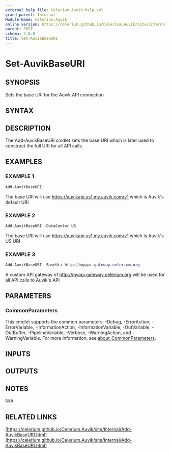 ```yaml
---
external help file: Celerium.Auvik-help.xml
grand_parent: Internal
Module Name: Celerium.Auvik
online version: https://celerium.github.io/Celerium.Auvik/site/Internal/Set-AuvikBaseURI.html
parent: POST
schema: 2.0.0
title: Set-AuvikBaseURI
---
```


# Set-AuvikBaseURI

## SYNOPSIS
Sets the base URI for the Auvik API connection

## SYNTAX

## DESCRIPTION
The Add-AuvikBaseURI cmdlet sets the base URI which is later used
to construct the full URI for all API calls

## EXAMPLES

### EXAMPLE 1
```powershell
Add-AuvikBaseURI
```

The base URI will use https://auvikapi.us1.my.auvik.com/v1 which is Auvik's default URI

### EXAMPLE 2
```powershell
Add-AuvikBaseURI -DataCenter US
```

The base URI will use https://auvikapi.us1.my.auvik.com/v1 which is Auvik's US URI

### EXAMPLE 3
```powershell
Add-AuvikBaseURI -BaseUri http://myapi.gateway.celerium.org
```

A custom API gateway of http://myapi.gateway.celerium.org will be used for all API calls to Auvik's API

## PARAMETERS

### CommonParameters
This cmdlet supports the common parameters: -Debug, -ErrorAction, -ErrorVariable, -InformationAction, -InformationVariable, -OutVariable, -OutBuffer, -PipelineVariable, -Verbose, -WarningAction, and -WarningVariable. For more information, see [about_CommonParameters](http://go.microsoft.com/fwlink/?LinkID=113216).

## INPUTS

## OUTPUTS

## NOTES
N\A

## RELATED LINKS

[https://celerium.github.io/Celerium.Auvik/site/Internal/Add-AuvikBaseURI.html](https://celerium.github.io/Celerium.Auvik/site/Internal/Add-AuvikBaseURI.html)

